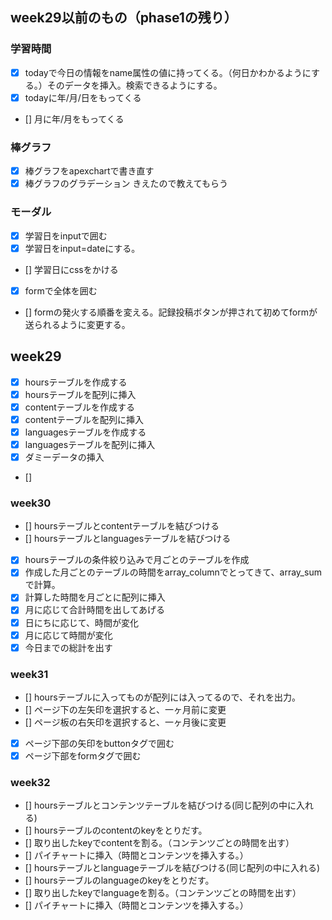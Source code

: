<!-- # posse課題進捗

## week13
### トップページ
- [x] 上部にPOSSEロゴ、4th weekを表示出来ましたか？"
- [x] "上部に「記録・投稿」ボタンを表示出来ましたか？
- [x] 学習時間（当日、月合計、全体合計）を表示出来ましたか？				
- [x] 下部2020年10月を表示出来ましたか？				
- [x] グラフを除いた全体的な見た目は見本サイトと同じになっていますか？				
- [x] 「記録・投稿」ボタンを押下時、モーダルが表示されますか？				
#### トップページの画像
(https://user-images.githubusercontent.com/107235222/197480725-88654e24-d5ab-4653-aae2-9d36fd0ec7b4.png)

### モーダル
- [x] 学習日欄をクリックするとカレンダーが表示されますか？"				
- [x] カレンダーの日付をクリックするとテキストボックスに反映されるようになっていますか？				
- [x] 学習コンテンツ、学習言語、学習時間、Twitter用コメントを表示出来ましたか？				
- [x] Twitterにシェアするボタンを表示出来ましたか？				
- [x] 「記録・投稿」ボタンを表示出来ましたか？				
- [x] 上部の❌ボタンをクリックするとモーダルを閉じるように出来ましたか？				
- [x] 「記録・投稿」ボタン押下時、ローディング画面が表示されるように出来ましたか？				
- [ ] 全体的な見た目は見本サイトと同じになっていますか？				
#### モーダルの画像
(https://user-images.githubusercontent.com/107235222/197481580-7b730091-7b01-415f-b75a-6b6642182f24.png)

## week14
### 棒グラフ
- [x] y軸に0h、2h、4h、6h、8hを表示出来ましたか？ "				
- [x] "x軸に2、4、6、8......30を表示出来ましたか？
- [x] 2h、4h、6h、8h右に横線が表示されないように出来ましたか？				
- [x] グラフ線を青色に出来ましたか？				
- [ ] 全体的な見た目は見本サイトと同じになっていますか？				

### 円グラフ（学習言語）
- [ ] ドーナツ型（中央を穴あき）に出来ましたか？"				
- [ ] ドーナツ型（中央を穴あき）に出来ましたか？				
- [ ] 円グラフの項目に%表示を出来ましたか？				
- [ ] 全体的な見た目は見本サイトと同じになっていますか？				
- [ ] "円グラフ（学習コンテンツ）
- [ ] ドーナツ型（中央を穴あき）に出来ましたか？"				
- [ ] 円グラフの項目毎に色を指定できましたか？				
- [ ] 円グラフの項目に%表示を出来ましたか？				
- [ ] 全体的な見た目は見本サイトと同じになっていますか？				

## week15
### Twitterにシェアする
- [x]「Twitterにシェアする」をチェックし、「記録・投稿」ボタン押下時にTwitter画面が表示されますか？"	
- [x] Twitter画面に「Twitter用コメント」欄の内容が反映されるように出来ましたか？				
### ローディング画面
- [x] ローディング中なことを表現する円を表示出来ましたか？"				
- [x] 3秒程度経過したら「記録・投稿 完了しました」が表示されるように出来ましたか？				
- [x] 全体的な見た目は見本サイトと同じになっていますか？				 -->


<!-- phase2 -->
## week29以前のもの（phase1の残り）
### 学習時間
- [x] todayで今日の情報をname属性の値に持ってくる。（何日かわかるようにする。）そのデータを挿入。検索できるようにする。
- [x] todayに年/月/日をもってくる
- [] 月に年/月をもってくる
### 棒グラフ
- [x] 棒グラフをapexchartで書き直す
- [x] 棒グラフのグラデーション
きえたので教えてもらう
### モーダル
- [x] 学習日をinputで囲む
- [x] 学習日をinput=dateにする。
- [] 学習日にcssをかける
- [x] formで全体を囲む
- [] formの発火する順番を変える。記録投稿ボタンが押されて初めてformが送られるように変更する。


## week29
- [x] hoursテーブルを作成する
- [x] hoursテーブルを配列に挿入
- [x] contentテーブルを作成する
- [x] contentテーブルを配列に挿入
- [x] languagesテーブルを作成する
- [x] languagesテーブルを配列に挿入
- [x] ダミーデータの挿入
- []

### week30
- [] hoursテーブルとcontentテーブルを結びつける
- [] hoursテーブルとlanguagesテーブルを結びつける
- [x] hoursテーブルの条件絞り込みで月ごとのテーブルを作成
- [x] 作成した月ごとのテーブルの時間をarray_columnでとってきて、array_sumで計算。
- [x] 計算した時間を月ごとに配列に挿入
- [x] 月に応じて合計時間を出してあげる
- [x] 日にちに応じて、時間が変化
- [x] 月に応じて時間が変化
- [x] 今日までの総計を出す

### week31
- [] hoursテーブルに入ってものが配列には入ってるので、それを出力。
- [] ページ下の左矢印を選択すると、一ヶ月前に変更
- [] ページ板の右矢印を選択すると、一ヶ月後に変更
- [x] ページ下部の矢印をbuttonタグで囲む
- [x] ページ下部をformタグで囲む

### week32
- [] hoursテーブルとコンテンツテーブルを結びつける(同じ配列の中に入れる)
- [] hoursテーブルのcontentのkeyをとりだす。
- [] 取り出したkeyでcontentを割る。（コンテンツごとの時間を出す）
- [] パイチャートに挿入（時間とコンテンツを挿入する。）
- [] hoursテーブルとlanguageテーブルを結びつける(同じ配列の中に入れる)
- [] hoursテーブルのlanguageのkeyをとりだす。
- [] 取り出したkeyでlanguageを割る。（コンテンツごとの時間を出す）
- [] パイチャートに挿入（時間とコンテンツを挿入する。）